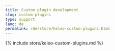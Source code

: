 ```yaml
---
title: Custom plugin development
slug: custom-plugins
type: support
lang: de
permalink: /de/store/keleo-custom-plugins.html
---
```


{% include store/keleo-custom-plugins.md %}
